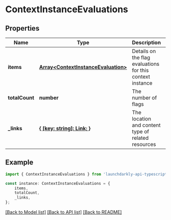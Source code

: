 # ContextInstanceEvaluations


## Properties

Name | Type | Description | Notes
------------ | ------------- | ------------- | -------------
**items** | [**Array&lt;ContextInstanceEvaluation&gt;**](ContextInstanceEvaluation.md) | Details on the flag evaluations for this context instance | [default to undefined]
**totalCount** | **number** | The number of flags | [optional] [default to undefined]
**_links** | [**{ [key: string]: Link; }**](Link.md) | The location and content type of related resources | [default to undefined]

## Example

```typescript
import { ContextInstanceEvaluations } from 'launchdarkly-api-typescript';

const instance: ContextInstanceEvaluations = {
    items,
    totalCount,
    _links,
};
```

[[Back to Model list]](../README.md#documentation-for-models) [[Back to API list]](../README.md#documentation-for-api-endpoints) [[Back to README]](../README.md)
